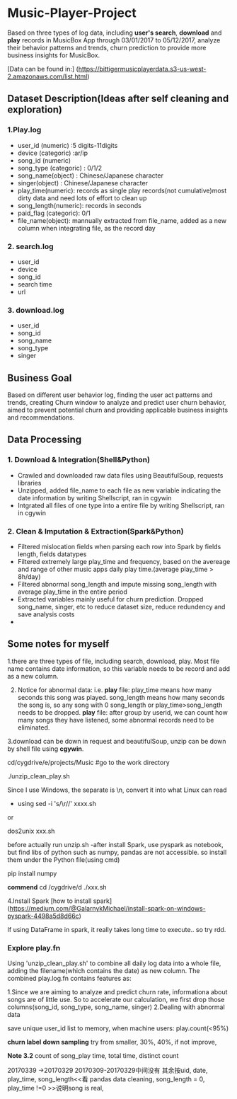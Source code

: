 # Music-Player-Project
Based on three types of log data, including **user's search**, **download** and **play** records in MusicBox App through 03/01/2017 to 05/12/2017, analyze their behavior patterns and trends, churn prediction to provide more business insights for MusicBox. 

[Data can be found in:] (https://bittigermusicplayerdata.s3-us-west-2.amazonaws.com/list.html)

## Dataset Description(Ideas after self cleaning and exploration)
### 1.Play.log
- user_id (numeric) :5 digits-11digits
- device (categoric) :ar/ip
- song_id (numeric)
- song_type (categoric) : 0/1/2
- song_name(object) : Chinese/Japanese character
- singer(object) : Chinese/Japanese character
- play_time(numeric): records as single play records(not cumulative)most dirty data and need lots of effort to clean up
- song_length(numeric): records in seconds
- paid_flag (categoric): 0/1
- file_name(object): mannually extracted from file_name, added as a new column when integrating file, as the record day
### 2. search.log
- user_id
- device
- song_id
- search time
- url
### 3. download.log
- user_id
- song_id
- song_name
- song_type
- singer

## Business Goal
Based on different user behavior log, finding the user act patterns and trends, creating Churn window to analyze and predict user churn behavior, aimed to prevent potential churn and providing applicable business insights and recommendations.

## Data Processing
### 1. Download & Integration(Shell&Python)
- Crawled and downloaded raw data files using BeautifulSoup, requests libraries 
- Unzipped, added file_name to each file as new variable indicating the date information by writing Shellscript, ran in cgywin
- Intgrated all files of one type into a entire file by writing Shellscript, ran in cgywin
### 2. Clean & Imputation & Extraction(Spark&Python)
- Filtered mislocation fields when parsing each row into Spark by fields length, fields datatypes
- Filtered extremely large play_time and frequency, based on the avereage and range of other music apps daily play time.(average play_time > 8h/day)
- Filtered abnormal song_length and impute missing song_length with average play_time in the entire period
- Extracted variables mainly useful for churn prediction. Dropped song_name, singer, etc to reduce dataset size, reduce redundency and save analysis costs
- 





## Some notes for myself
1.there are three types of file, including search, download, play. Most file name contains date information, so this variable needs to
be record and add as a new column.

2. Notice for abnormal data:
i.e.
**play** file: play_time means how many seconds this song was played. song_length means how many seconds the song is, so
any song with 0 song_length or play_time>song_length needs to be dropped.
**play** file: after group by userid, we can count how many songs they have listened, some abnormal records need to be eliminated.

3.download can be down in request and beautifulSoup, unzip can be down by shell file using **cgywin**.

cd/cygdrive/e/projects/Music #go to the work directory

./unzip_clean_play.sh

Since I use Windows, the separate is \n, convert it into what Linux can read
- using
sed -i 's/\r//' xxxx.sh

or

dos2unix xxx.sh

before actually run unzip.sh
-after install Spark, use pyspark as notebook, but find libs of python such as numpy, pandas are not accessible. so install them under the Python file(using cmd)

pip install numpy

**commend**
cd /cygdrive/d
./xxx.sh

4.Install Spark
[how to install spark] (https://medium.com/@GalarnykMichael/install-spark-on-windows-pyspark-4498a5d8d66c)

If using DataFrame in spark, it really takes long time to execute.. so try rdd.
### Explore play.fn
Using 'unzip_clean_play.sh' to combine all daily log data into a whole file, adding the filename(which contains the date) as new column. The combined play.log.fn contains features as:

1.Since we are aiming to analyze and predict churn rate, informationa about songs are of little use. So to accelerate our calculation, we first drop those columns(song_id, song_type, song_name, singer)
2.Dealing with abnormal data

save unique user_id list to memory, when 
machine users: play.count(<95%)

**churn label**
**down sampling** 
try from smaller, 30%, 40%, if not improve, 

**Note 3.2**
count of song_play time, total time, distinct count


20170339 ->20170329
20170309-20170329中间没有
其余按uid, date, play_time, song_length<<看
pandas data cleaning, song_length = 0, play_time !=0 >>说明song is real,


